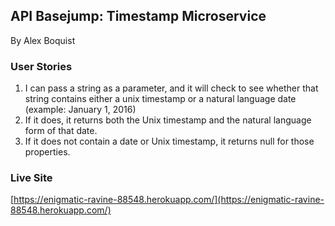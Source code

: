 ## API Basejump: Timestamp Microservice
By Alex Boquist

### User Stories

1. I can pass a string as a parameter, and it will check to see whether that string contains either a unix timestamp or a natural language date (example: January 1, 2016)
2. If it does, it returns both the Unix timestamp and the natural language form of that date.
3. If it does not contain a date or Unix timestamp, it returns null for those properties.

### Live Site
[https://enigmatic-ravine-88548.herokuapp.com/](https://enigmatic-ravine-88548.herokuapp.com/)